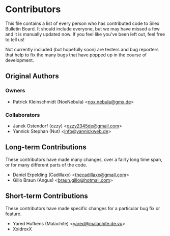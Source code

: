 Contributors
============
This file contains a list of every person who has contributed code to Silex Bulletin Board. It should include everyone, but we may have missed a few and it is manually updated now. If you feel like you've been left out, feel free to tell us!

Not currently included (but hopefully soon) are testers and bug reporters that help to fix the many bugs that have popped up in the course of development.

Original Authors
----------------
### Owners

* Patrick Kleinschmidt (NoxNebula) \<nox.nebula@gmx.de\>

### Collaborators

* Janek Ostendorf (ozzy) \<ozzy2345de@gmail.com\>
* Yannick Stephan (Nut) \<info@yannickweb.de\>

Long-term Contributions
-----------------------
These contributors have made many changes, over a fairly long time span, or for many different parts of the code.

* Daniel Erpelding (Cadillaxx) \<thecadillaxx@gmail.com\>
* Gillo Braun (Angus) \<braun.gillo@hotmail.com\>

Short-term Contributions
------------------------
These contributors have made specific changes for a particular bug fix or feature.

* Yared Hufkens (Malachite) \<yared@malachite.de.vu\>
* XxidroxX
